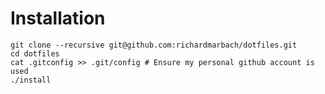 Installation
============

```
git clone --recursive git@github.com:richardmarbach/dotfiles.git
cd dotfiles
cat .gitconfig >> .git/config # Ensure my personal github account is used
./install
```
